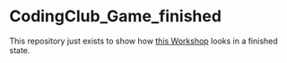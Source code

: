 # CodingClub_Game_finished

This repository just exists to show how [this Workshop](https://github.com/CodingClubs-Berlin/BreakoutGame-CodingClub) looks in a finished state.
